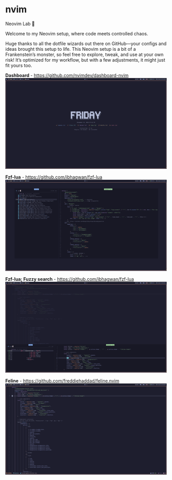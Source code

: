 # nvim

Neovim Lab 🧪

Welcome to my Neovim setup, where code meets controlled chaos.

Huge thanks to all the dotfile wizards out there on GitHub—your configs and ideas brought this setup to life.
This Neovim setup is a bit of a Frankenstein’s monster, so feel free to explore, tweak, and use at your own risk!
It’s optimized for my workflow, but with a few adjustments, it might just fit yours too.

**Dashboard** - https://github.com/nvimdev/dashboard-nvim
![dashboard](shots/nvim-dashboard.png)

**Fzf-lua** - https://github.com/ibhagwan/fzf-lua
![fzf-lua](shots/nvim-fzf.png)

**Fzf-lua; Fuzzy search** - https://github.com/ibhagwan/fzf-lua
![fuzzy-search](shots/nvim-fuzzy-search.png)

**Feline** - https://github.com/freddiehaddad/feline.nvim
![Feline](shots/nvim-feline.png)
